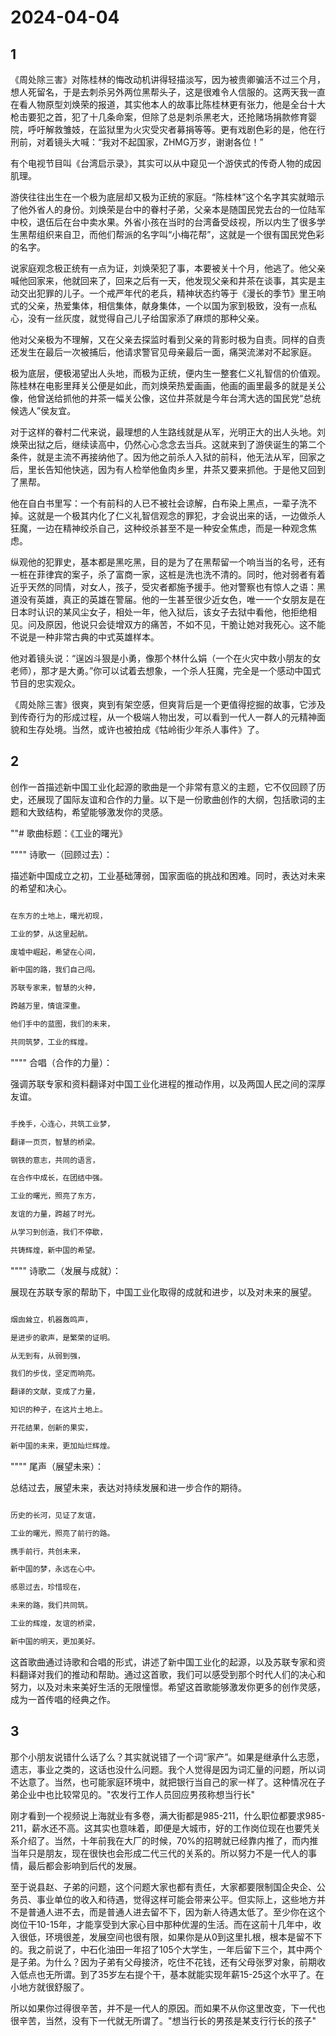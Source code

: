 # 2024-04-04

## 1

《周处除三害》对陈桂林的悔改动机讲得轻描淡写，因为被贵卿骗活不过三个月，想人死留名，于是去刺杀另外两位黑帮头子，这是很难令人信服的。这两天我一直在看人物原型刘焕荣的报道，其实他本人的故事比陈桂林更有张力，他是全台十大枪击要犯之首，犯了十几条命案，但除了总是刺杀黑老大，还抢赌场捐款修育婴院，呼吁解救雏妓，在监狱里为火灾受灾者募捐等等。更有戏剧色彩的是，他在行刑前，对着镜头大喊：“我对不起国家，ZHMG万岁，谢谢各位！”

有个电视节目叫《台湾启示录》，其实可以从中窥见一个游侠式的传奇人物的成因肌理。

游侠往往出生在一个极为底层却又极为正统的家庭。“陈桂林”这个名字其实就暗示了他外省人的身份。刘焕荣是台中的眷村子弟，父亲本是随国民党去台的一位陆军中校，退伍后在台中卖水果。外省小孩在当时的台湾备受歧视，所以内生了很多学生黑帮组织来自卫，而他们帮派的名字叫“小梅花帮”，这就是一个很有国民党色彩的名字。

说家庭观念极正统有一点为证，刘焕荣犯了事，本要被关十个月，他逃了。他父亲喊他回家来，他就回来了，回来之后有一天，他发现父亲和井茶在谈事，其实是主动交出犯罪的儿子。一个戒严年代的老兵，精神状态约等于《漫长的季节》里王响式的父亲，热爱集体，相信集体，献身集体，一个以国为家到极致，没有一点私心，没有一丝灰度，就觉得自己儿子给国家添了麻烦的那种父亲。

他对父亲极为不理解，又在父亲去探监时看到父亲的背影时极为自责。同样的自责还发生在最后一次被捕后，他请求警官见母亲最后一面，痛哭流涕对不起家庭。

极为底层，便极渴望出人头地，而极为正统，便内生一整套仁义礼智信的价值观。陈桂林在电影里拜关公便是如此，而刘焕荣热爱画画，他画的画里最多的就是关公像，他曾送给抓他的井茶一幅关公像，这位井茶就是今年台湾大选的国民党“总统候选人”侯友宜。

对于这样的眷村二代来说，最理想的人生路线就是从军，光明正大的出人头地。刘焕荣出狱之后，继续读高中，仍然心心念念去当兵。这就来到了游侠诞生的第二个条件，就是主流不再接纳他了。因为他之前杀人入狱的前科，他无法从军，回家之后，里长告知他快逃，因为有人检举他鱼肉乡里，井茶又要来抓他。于是他又回到了黑帮。

他在自白书里写：一个有前科的人已不被社会谅解，白布染上黑点，一辈子洗不掉。这就是一个极其内化了仁义礼智信观念的罪犯，才会说出来的话，一边做杀人狂魔，一边在精神绞杀自己，这种绞杀甚至不是一种安全焦虑，而是一种观念焦虑。

纵观他的犯罪史，基本都是黑吃黑，目的是为了在黑帮留一个响当当的名号，还有一桩在菲律宾的案子，杀了富商一家，这桩是洗也洗不清的。同时，他对弱者有着近乎天然的同情，对女人，孩子，受灾者都施予援手。他对警察也有惊人之语：黑道没有英雄，真正的英雄在警届。他的一生甚至很少近女色，唯一一个女朋友是在日本时认识的某风尘女子，相处一年，他入狱后，该女子去狱中看他，他拒绝相见。问及原因，他说只会徒增双方的痛苦，不如不见，干脆让她对我死心。这不能不说是一种非常古典的中式英雄样本。

他对着镜头说：“逞凶斗狠是小勇，像那个林什么娟（一个在火灾中救小朋友的女老师），那才是大勇。”你可以试着去想象，一个杀人狂魔，完全是一个感动中国式节目的忠实观众。

《周处除三害》很爽，爽到有架空感，但爽背后是一个更值得挖掘的故事，它涉及到传奇行为的形成过程，从一个极端人物出发，可以看到一代人一群人的元精神面貌和生存处境。当然，或许也被拍成《牯岭街少年杀人事件》了。

## 2

创作一首描述新中国工业化起源的歌曲是一个非常有意义的主题，它不仅回顾了历史，还展现了国际友谊和合作的力量。以下是一份歌曲创作的大纲，包括歌词的主题和大致结构，希望能够激发你的灵感。

""# 歌曲标题：《工业的曙光》

"""" 诗歌一（回顾过去）：

描述新中国成立之初，工业基础薄弱，国家面临的挑战和困难。同时，表达对未来的希望和决心。

```markdown

在东方的土地上，曙光初现，

工业的梦，从这里起航。

废墟中崛起，希望在心间，

新中国的路，我们自己闯。

苏联专家来，智慧的火种，

跨越万里，情谊深重。

他们手中的蓝图，我们的未来，

共同筑梦，工业的辉煌。

```

"""" 合唱（合作的力量）：

强调苏联专家和资料翻译对中国工业化进程的推动作用，以及两国人民之间的深厚友谊。

```markdown

手挽手，心连心，共筑工业梦，

翻译一页页，智慧的桥梁。

钢铁的意志，共同的语言，

在合作中成长，在团结中强。

工业的曙光，照亮了东方，

友谊的力量，跨越了时光。

从学习到创造，我们不停歇，

共铸辉煌，新中国的希望。

```

"""" 诗歌二（发展与成就）：

展现在苏联专家的帮助下，中国工业化取得的成就和进步，以及对未来的展望。

```markdown

烟囱耸立，机器轰鸣声，

是进步的歌声，是繁荣的证明。

从无到有，从弱到强，

我们的步伐，坚定而响亮。

翻译的文献，变成了力量，

知识的种子，在这片土地上。

开花结果，创新的果实，

新中国的未来，更加灿烂辉煌。

```

"""" 尾声（展望未来）：

总结过去，展望未来，表达对持续发展和进一步合作的期待。

```markdown

历史的长河，见证了友谊，

工业的曙光，照亮了前行的路。

携手前行，共创未来，

新中国的梦，永远在心中。

感恩过去，珍惜现在，

未来的路，我们共同筑。

工业的辉煌，友谊的桥梁，

新中国的明天，更加美好。

```

这首歌曲通过诗歌和合唱的形式，讲述了新中国工业化的起源，以及苏联专家和资料翻译对我们的推动和帮助。通过这首歌，我们可以感受到那个时代人们的决心和努力，以及对未来美好生活的无限憧憬。希望这首歌能够激发你更多的创作灵感，成为一首传唱的经典之作。

## 3

那个小朋友说错什么话了么？其实就说错了一个词“家产”。如果是继承什么志愿，遗志，事业之类的，这话也没什么问题。我个人觉得是因为词汇量的问题，所以词不达意了。当然，也可能家庭环境中，就把银行当自己的家一样了。这种情况在子弟企业中也比较常见的。"农发行工作人员回应男孩称想当行长"

刚才看到一个视频说上海就业有多卷，满大街都是985-211，什么职位都要求985-211，薪水还不高。这其实也意味着，即便是大城市，好的工作岗位现在也要凭关系介绍了。当然，十年前我在大厂的时候，70%的招聘就已经靠内推了，而内推当年只是朋友，现在很快也会形成二代三代的关系的。所以努力不是一代人的事情，最后都会影响到后代的发展。

至于说县赵、子弟的问题，这个问题大家也都有责任，大家都要限制国企央企、公务员、事业单位的收入和待遇，觉得这样可能会带来公平。但实际上，这些地方并不是普通人进不去，而是普通人进去留不下，因为新人待遇太低了。至少你在这个岗位干10-15年，才能享受到大家心目中那种优渥的生活。而在这前十几年中，收入很低，环境很差，发展空间也很有限，如果你是从0到这里扎根，根本是留不下的。我之前说了，中石化油田一年招了105个大学生，一年后留下三个，其中两个是子弟。为什么？因为子弟有父母接济，吃住不花钱，还有父母张罗对象，前期收入低点也无所谓。到了35岁左右提个干，基本就能实现年薪15-25这个水平了。在小地方就很舒服了。

所以如果你过得很辛苦，并不是一代人的原因。而如果不从你这里改变，下一代也很辛苦，当然，没有下一代就无所谓了。"想当行长的男孩是某支行行长的孩子"


